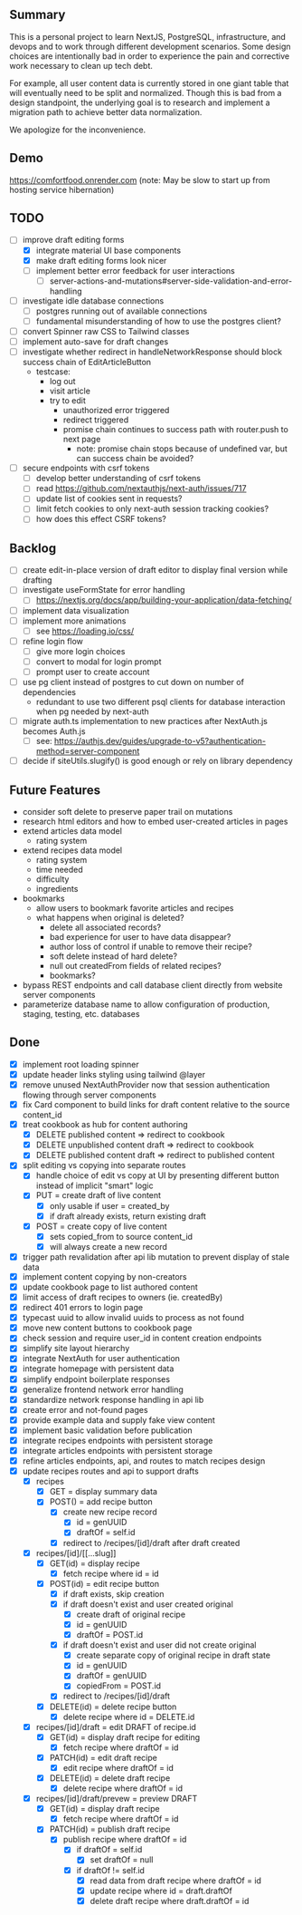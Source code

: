 ## Summary
This is a personal project to learn NextJS, PostgreSQL, infrastructure, and devops and to work through different development scenarios.  Some design choices are intentionally bad in order to experience the pain and corrective work necessary to clean up tech debt.

For example, all user content data is currently stored in one giant table that will eventually need to be split and normalized.  Though this is bad from a design standpoint, the underlying goal is to research and implement a migration path to achieve better data normalization.

We apologize for the inconvenience.

## Demo
https://comfortfood.onrender.com
(note: May be slow to start up from hosting service hibernation)

## TODO
- [ ] improve draft editing forms
    - [X] integrate material UI base components
    - [X] make draft editing forms look nicer
    - [ ] implement better error feedback for user interactions
        - [ ] server-actions-and-mutations#server-side-validation-and-error-handling
- [ ] investigate idle database connections
    - [ ] postgres running out of available connections
    - [ ] fundamental misunderstanding of how to use the postgres client?
- [ ] convert Spinner raw CSS to Tailwind classes
- [ ] implement auto-save for draft changes
- [ ] investigate whether redirect in handleNetworkResponse should block success chain of EditArticleButton
    - testcase:
        - log out
        - visit article
        - try to edit
            - unauthorized error triggered
            - redirect triggered
            - promise chain continues to success path with router.push to next page
                - note: promise chain stops because of undefined var, but can success chain be avoided?
- [ ] secure endpoints with csrf tokens
    - [ ] develop better understanding of csrf tokens
    - [ ] read https://github.com/nextauthjs/next-auth/issues/717
    - [ ] update list of cookies sent in requests?
    - [ ] limit fetch cookies to only next-auth session tracking cookies?
    - [ ] how does this effect CSRF tokens?

## Backlog
- [ ] create edit-in-place version of draft editor to display final version while drafting
- [ ] investigate useFormState for error handling
    - [ ] https://nextjs.org/docs/app/building-your-application/data-fetching/
- [ ] implement data visualization
- [ ] implement more animations
    - [ ] see https://loading.io/css/
- [ ] refine login flow
    - [ ] give more login choices
    - [ ] convert to modal for login prompt
    - [ ] prompt user to create account
- [ ] use pg client instead of postgres to cut down on number of dependencies
    - redundant to use two different psql clients for database interaction when pg needed by next-auth
- [ ] migrate auth.ts implementation to new practices after NextAuth.js becomes Auth.js
    - [ ] see: https://authjs.dev/guides/upgrade-to-v5?authentication-method=server-component
- [ ] decide if siteUtils.slugify() is good enough or rely on library dependency

## Future Features
- consider soft delete to preserve paper trail on mutations
- research html editors and how to embed user-created articles in pages
- extend articles data model
    - rating system
- extend recipes data model
    - rating system
    - time needed
    - difficulty
    - ingredients
- bookmarks
    - allow users to bookmark favorite articles and recipes
    - what happens when original is deleted?
        - delete all associated records?
        - bad experience for user to have data disappear?
        - author loss of control if unable to remove their recipe?
        - soft delete instead of hard delete?
        - null out createdFrom fields of related recipes?
        - bookmarks?
- bypass REST endpoints and call database client directly from website server components
- parameterize database name to allow configuration of production, staging, testing, etc. databases

## Done
- [X] implement root loading spinner
- [X] update header links styling using tailwind @layer
- [X] remove unused NextAuthProvider now that session authentication flowing through server components
- [X] fix Card component to build links for draft content relative to the source content_id
- [X] treat cookbook as hub for content authoring
    - [X] DELETE published content => redirect to cookbook
    - [X] DELETE unpublished content draft => redirect to cookbook
    - [X] DELETE published content draft => redirect to published content
- [X] split editing vs copying into separate routes
    - [X] handle choice of edit vs copy at UI by presenting different button instead of implicit "smart" logic
    - [X] PUT = create draft of live content
        - [X] only usable if user = created_by
        - [X] if draft already exists, return existing draft
    - [X] POST = create copy of live content
        - [X] sets copied_from to source content_id
        - [X] will always create a new record
- [X] trigger path revalidation after api lib mutation to prevent display of stale data
- [X] implement content copying by non-creators
- [X] update cookbook page to list authored content
- [X] limit access of draft recipes to owners (ie. createdBy)
- [X] redirect 401 errors to login page
- [X] typecast uuid to allow invalid uuids to process as not found
- [X] move new content buttons to cookbook page
- [X] check session and require user_id in content creation endpoints
- [X] simplify site layout hierarchy
- [X] integrate NextAuth for user authentication
- [X] integrate homepage with persistent data
- [X] simplify endpoint boilerplate responses
- [X] generalize frontend network error handling
- [X] standardize network response handling in api lib
- [X] create error and not-found pages
- [X] provide example data and supply fake view content
- [X] implement basic validation before publication
- [X] integrate recipes endpoints with persistent storage
- [X] integrate articles endpoints with persistent storage
- [X] refine articles endpoints, api, and routes to match recipes design
- [X] update recipes routes and api to support drafts
    - [X] recipes
        - [X] GET = display summary data
        - [X] POST() = add recipe button
            - [X] create new recipe record
                - [X] id = genUUID
                - [X] draftOf = self.id
            - [X] redirect to /recipes/[id]/draft after draft created
    - [X] recipes/[id]/[[...slug]]
        - [X] GET(id) = display recipe
            - [X] fetch recipe where id = id
        - [X] POST(id) = edit recipe button
            - [X] if draft exists, skip creation
            - [X] if draft doesn't exist and user created original
                - [X] create draft of original recipe
                - [X] id = genUUID
                - [X] draftOf = POST.id
            - [X] if draft doesn't exist and user did not create original
                - [X] create separate copy of original recipe in draft state
                - [X] id = genUUID
                - [X] draftOf = genUUID
                - [X] copiedFrom = POST.id
            - [X] redirect to /recipes/[id]/draft
        - [X] DELETE(id) = delete recipe button
            - [X] delete recipe where id = DELETE.id
    - [X] recipes/[id]/draft = edit DRAFT of recipe.id
        - [X] GET(id) = display draft recipe for editing
            - [X] fetch recipe where draftOf = id
        - [X] PATCH(id) = edit draft recipe
            - [X] edit recipe where draftOf = id
        - [X] DELETE(id) = delete draft recipe
            - [X] delete recipe where draftOf = id
    - [X] recipes/[id]/draft/prevew = preview DRAFT
        - [X] GET(id) = display draft recipe
            - [X] fetch recipe where draftOf = id
        - [X] PATCH(id) = publish draft recipe
            - [X] publish recipe where draftOf = id
                - [X] if draftOf = self.id
                    - [X] set draftOf = null
                - [X] if draftOf != self.id
                    - [X] read data from draft recipe where draftOf = id
                    - [X] update recipe where id = draft.draftOf
                    - [X] delete draft recipe where draft.draftOf = id
